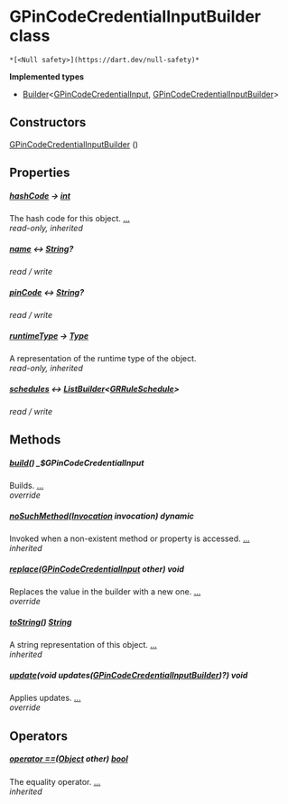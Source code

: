 


# GPinCodeCredentialInputBuilder class






    *[<Null safety>](https://dart.dev/null-safety)*






**Implemented types**

- [Builder](https://pub.dev/documentation/built_value/8.1.2/built_value/Builder-class.html)&lt;[GPinCodeCredentialInput](../third_party_yonomi_graphql_schema_schema.docs.schema.gql/GPinCodeCredentialInput-class.md), [GPinCodeCredentialInputBuilder](../third_party_yonomi_graphql_schema_schema.docs.schema.gql/GPinCodeCredentialInputBuilder-class.md)>





## Constructors

[GPinCodeCredentialInputBuilder](../third_party_yonomi_graphql_schema_schema.docs.schema.gql/GPinCodeCredentialInputBuilder/GPinCodeCredentialInputBuilder.md) ()

    


## Properties

##### [hashCode](https://api.flutter.dev/flutter/dart-core/Object/hashCode.html) &#8594; [int](https://api.flutter.dev/flutter/dart-core/int-class.html)



The hash code for this object. [...](https://api.flutter.dev/flutter/dart-core/Object/hashCode.html)  
_read-only, inherited_



##### [name](../third_party_yonomi_graphql_schema_schema.docs.schema.gql/GPinCodeCredentialInputBuilder/name.md) &#8596; [String](https://api.flutter.dev/flutter/dart-core/String-class.html)?



   
_read / write_



##### [pinCode](../third_party_yonomi_graphql_schema_schema.docs.schema.gql/GPinCodeCredentialInputBuilder/pinCode.md) &#8596; [String](https://api.flutter.dev/flutter/dart-core/String-class.html)?



   
_read / write_



##### [runtimeType](https://api.flutter.dev/flutter/dart-core/Object/runtimeType.html) &#8594; [Type](https://api.flutter.dev/flutter/dart-core/Type-class.html)



A representation of the runtime type of the object.   
_read-only, inherited_



##### [schedules](../third_party_yonomi_graphql_schema_schema.docs.schema.gql/GPinCodeCredentialInputBuilder/schedules.md) &#8596; [ListBuilder](https://pub.dev/documentation/built_collection/5.0.0/built_collection/ListBuilder-class.html)&lt;[GRRuleSchedule](../third_party_yonomi_graphql_schema_schema.docs.schema.gql/GRRuleSchedule-class.md)>



   
_read / write_




## Methods

##### [build](../third_party_yonomi_graphql_schema_schema.docs.schema.gql/GPinCodeCredentialInputBuilder/build.md)() _$GPinCodeCredentialInput



Builds. [...](../third_party_yonomi_graphql_schema_schema.docs.schema.gql/GPinCodeCredentialInputBuilder/build.md)  
_override_



##### [noSuchMethod](https://api.flutter.dev/flutter/dart-core/Object/noSuchMethod.html)([Invocation](https://api.flutter.dev/flutter/dart-core/Invocation-class.html) invocation) dynamic



Invoked when a non-existent method or property is accessed. [...](https://api.flutter.dev/flutter/dart-core/Object/noSuchMethod.html)  
_inherited_



##### [replace](../third_party_yonomi_graphql_schema_schema.docs.schema.gql/GPinCodeCredentialInputBuilder/replace.md)([GPinCodeCredentialInput](../third_party_yonomi_graphql_schema_schema.docs.schema.gql/GPinCodeCredentialInput-class.md) other) void



Replaces the value in the builder with a new one. [...](../third_party_yonomi_graphql_schema_schema.docs.schema.gql/GPinCodeCredentialInputBuilder/replace.md)  
_override_



##### [toString](https://api.flutter.dev/flutter/dart-core/Object/toString.html)() [String](https://api.flutter.dev/flutter/dart-core/String-class.html)



A string representation of this object. [...](https://api.flutter.dev/flutter/dart-core/Object/toString.html)  
_inherited_



##### [update](../third_party_yonomi_graphql_schema_schema.docs.schema.gql/GPinCodeCredentialInputBuilder/update.md)(void updates([GPinCodeCredentialInputBuilder](../third_party_yonomi_graphql_schema_schema.docs.schema.gql/GPinCodeCredentialInputBuilder-class.md))?) void



Applies updates. [...](../third_party_yonomi_graphql_schema_schema.docs.schema.gql/GPinCodeCredentialInputBuilder/update.md)  
_override_




## Operators

##### [operator ==](https://api.flutter.dev/flutter/dart-core/Object/operator_equals.html)([Object](https://api.flutter.dev/flutter/dart-core/Object-class.html) other) [bool](https://api.flutter.dev/flutter/dart-core/bool-class.html)



The equality operator. [...](https://api.flutter.dev/flutter/dart-core/Object/operator_equals.html)  
_inherited_











